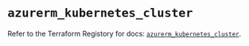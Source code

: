 # `azurerm_kubernetes_cluster`

Refer to the Terraform Registory for docs: [`azurerm_kubernetes_cluster`](https://registry.terraform.io/providers/hashicorp/azurerm/3.0.2/docs/resources/kubernetes_cluster).
